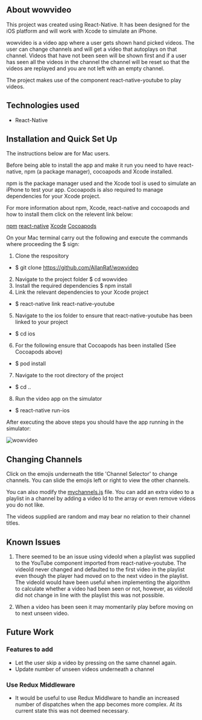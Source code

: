 ## About wowvideo

This project was created using React-Native.  It has been designed for the iOS platform and will work with Xcode to simulate an iPhone.

wowvideo is a video app where a user gets shown hand picked videos. The user can change channels and will get a video that autoplays on that channel. Videos that have not been seen will be shown first and if a user has seen all the videos in the channel the channel will be reset so that the videos are replayed and you are not left with an empty channel.

The project makes use of the component react-native-youtube to play videos.

## Technologies used

- React-Native

## Installation and Quick Set Up

The instructions below are for Mac users.

Before being able to install the app and make it run you need to have react-native, npm (a package manager), cocoapods and Xcode installed.

npm is the package manager used and the Xcode tool is used to simulate an iPhone to test your app. Cocoapods is also required to manage dependencies for your Xcode project.

For more information about npm, Xcode, react-native and cocoapods and how to install them click on the relevent link below:

[npm](https://www.npmjs.com/)
[react-native](https://facebook.github.io/react-native/docs/getting-started)
[Xcode](https://apps.apple.com/us/app/xcode/id497799835?mt=12)
[Cocoapods](https://guides.cocoapods.org/using/getting-started.html)

On your Mac terminal carry out the following and execute the commands where proceeding the $ sign:

1. Clone the respository
- $ git clone https://github.com/AllanRaf/wowvideo
2. Navigate to the project folder
$ cd wowvideo
3. Install the required dependencies
$ npm install
4. Link the relevant dependencies to your Xcode project
- $ react-native link react-native-youtube
5. Navigate to the ios folder to ensure that react-native-youtube has been linked to your project
- $ cd ios
6.  For the following ensure that Cocoapods has been installed (See Cocoapods above)
- $ pod install
7. Navigate to the root directory of the project
- $ cd ..
8. Run the video app on the simulator
- $ react-native run-ios

After executing the above steps you should have the app running in the simulator:

![wowvideo](https://github.com/AllanRaf/wowvideo/blob/master/gifs/wowvideo1.gif)

## Changing Channels

Click on the emojis underneath the title 'Channel Selector' to change channels.  You can slide the emojis left or right to view the other channels.

You can also modify the [mychannels.js](https://github.com/AllanRaf/wowvideo/blob/master/channels/mychannels.js) file.  You can add an extra video to a playlist in a channel by adding a video Id to the array or even remove videos you do not like.

The videos supplied are random and may bear no relation to their channel titles.

## Known Issues

1. There seemed to be an issue using videoId when a playlist was supplied to the YouTube component imported from react-native-youtube. The videoId never changed and defaulted to the first video in the playlist even though the player had moved on to the next video in the playlist.  The videoId would have been useful when implementing the algorithm to calculate whether a video had been seen or not, however, as videoId did not change in line with the playlist this was not possible.

2. When a video has been seen it may momentarily play before moving on to next unseen video.


## Future Work

### Features to add
- Let the user skip a video by pressing on the same channel again.
- Update number of unseen videos underneath a channel

### Use Redux Middleware
- It would be useful to use Redux Middlware to handle an increased number of dispatches when the app becomes more complex.  At its current state this was not deemed necessary.






